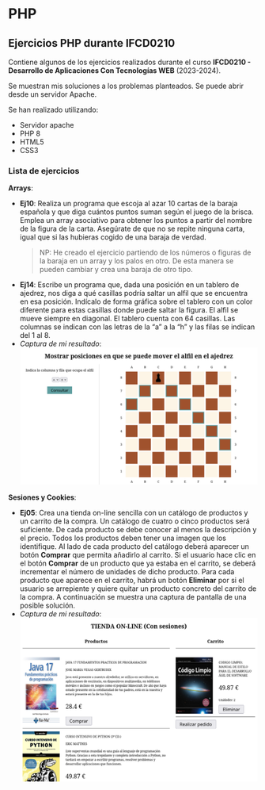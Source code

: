 # PHP

## Ejercicios PHP durante IFCD0210

Contiene algunos de los ejercicios realizados durante el curso **IFCD0210 - Desarrollo de Aplicaciones Con Tecnologías WEB** (2023-2024).

Se muestran mis soluciones a los problemas planteados. Se puede abrir desde un servidor Apache.

Se han realizado utilizando:
- Servidor apache
- PHP 8
- HTML5
- CSS3

### Lista de ejercicios

**Arrays**:

- **Ej10**: Realiza un programa que escoja al azar 10 cartas de la baraja española y que diga cuántos puntos suman según el juego de la brisca. Emplea un array asociativo para obtener los puntos a partir del nombre de la figura de la carta. Asegúrate de que no se repite ninguna carta, igual que si las hubieras cogido de una baraja de verdad.
    >NP: He creado el ejercicio partiendo de los números o figuras de la baraja en un array y los palos en otro. De esta manera se pueden cambiar y crea una baraja de otro tipo.
- **Ej14**: Escribe un programa que, dada una posición en un tablero de ajedrez, nos diga a qué casillas podría saltar un alfil que se encuentra en esa posición. Indícalo de forma gráfica sobre el tablero con un color diferente para estas casillas donde puede saltar la figura. El alfil se mueve siempre en diagonal. El tablero cuenta con 64 casillas. Las columnas se indican con las letras de la “a” a la “h” y las filas se indican del 1 al 8.
- *Captura de mi resultado*:
![Pantalla ejercicio 14](./Imagenes/Ej14-Muestra.png)

**Sesiones y Cookies**:

- **Ej05**: Crea una tienda on-line sencilla con un catálogo de productos y un carrito de la compra. Un catálogo de cuatro o cinco productos será suficiente. De cada producto se debe conocer al menos la descripción y el precio. Todos los productos deben tener una imagen que los identifique. Al lado de cada producto del catálogo deberá aparecer un botón **Comprar** que permita añadirlo al carrito.
Si el usuario hace clic en el botón **Comprar** de un producto que ya estaba en el carrito, se deberá incrementar el número de unidades de dicho producto. Para cada producto que aparece en el carrito, habrá un botón **Eliminar** por si el usuario se arrepiente y quiere quitar un producto concreto del carrito de la compra. A continuación se muestra una captura de pantalla de una posible solución.
- *Captura de mi resultado*:
![Pantalla ejercicio 5](./Imagenes/Ej05-Muestra.png)